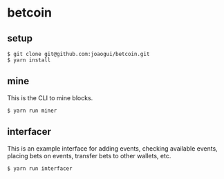 # betcoin

## setup

`````
$ git clone git@github.com:joaogui/betcoin.git
$ yarn install
`````

## mine

This is the CLI to mine blocks.

`````
$ yarn run miner
`````

## interfacer

This is an example interface for adding events, checking available events, placing
bets on events, transfer bets to other wallets, etc.

`````
$ yarn run interfacer
`````
